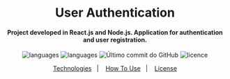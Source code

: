 
<h1 align="center">
      User Authentication
</h1>

<h4 align="center">

Project developed in React.js and Node.js. Application for authentication and user registration.
</h4>
<p align="center">
  <img alt="languages" src="https://img.shields.io/github/languages/top/carlosgustavo/react-authentication-user">
  <img alt="languages" src="https://img.shields.io/github/languages/count/carlosgustavo/react-authentication-user">
  <img alt="Último commit do GitHub" src="https://img.shields.io/github/last-commit/carlosgustavo/react-authentication-user">
  <img alt="licence" src="https://img.shields.io/github/license/carlosgustavo/react-authentication-user">
</p>
<p align="center">
  <a href="#rocket-technologies"">Technologies</a>&nbsp;&nbsp;&nbsp;|&nbsp;&nbsp;&nbsp;
  <a href="#information_source-how-to-use">How To Use</a>&nbsp;&nbsp;&nbsp;|&nbsp;&nbsp;&nbsp;
  <a href="#memo-license">License</a>
</p>
